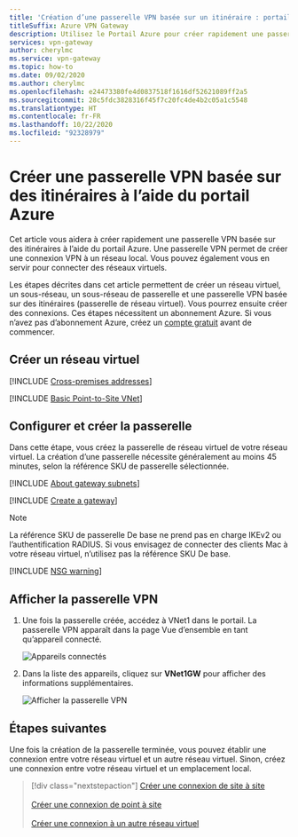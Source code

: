 ```yaml
---
title: 'Création d’une passerelle VPN basée sur un itinéraire : portail'
titleSuffix: Azure VPN Gateway
description: Utilisez le Portail Azure pour créer rapidement une passerelle VPN Azure basée sur des itinéraires, pour une connexion VPN à votre réseau local ou pour connecter des réseaux virtuels.
services: vpn-gateway
author: cherylmc
ms.service: vpn-gateway
ms.topic: how-to
ms.date: 09/02/2020
ms.author: cherylmc
ms.openlocfilehash: e24473380fe4d0837518f1616df52621089ff2a5
ms.sourcegitcommit: 28c5fdc3828316f45f7c20fc4de4b2c05a1c5548
ms.translationtype: HT
ms.contentlocale: fr-FR
ms.lasthandoff: 10/22/2020
ms.locfileid: "92328979"
---
```

# <a name="create-a-route-based-vpn-gateway-using-the-azure-portal"></a>Créer une passerelle VPN basée sur des itinéraires à l’aide du portail Azure

Cet article vous aidera à créer rapidement une passerelle VPN basée sur des itinéraires à l’aide du portail Azure.  Une passerelle VPN permet de créer une connexion VPN à un réseau local. Vous pouvez également vous en servir pour connecter des réseaux virtuels. 

Les étapes décrites dans cet article permettent de créer un réseau virtuel, un sous-réseau, un sous-réseau de passerelle et une passerelle VPN basée sur des itinéraires (passerelle de réseau virtuel). Vous pourrez ensuite créer des connexions. Ces étapes nécessitent un abonnement Azure. Si vous n’avez pas d’abonnement Azure, créez un [compte gratuit](https://azure.microsoft.com/free/?WT.mc_id=A261C142F) avant de commencer.

## <a name="create-a-virtual-network"></a><a name="vnet"></a>Créer un réseau virtuel

[!INCLUDE [Cross-premises addresses](../../includes/vpn-gateway-cross-premises.md)]

[!INCLUDE [Basic Point-to-Site VNet](../../includes/vpn-gateway-basic-vnet-rm-portal-include.md)]

## <a name="configure-and-create-the-gateway"></a><a name="gwvalues"></a>Configurer et créer la passerelle

Dans cette étape, vous créez la passerelle de réseau virtuel de votre réseau virtuel. La création d’une passerelle nécessite généralement au moins 45 minutes, selon la référence SKU de passerelle sélectionnée.

[!INCLUDE [About gateway subnets](../../includes/vpn-gateway-about-gwsubnet-portal-include.md)]

[!INCLUDE [Create a gateway](../../includes/vpn-gateway-add-gw-rm-portal-include.md)]

>[!NOTE]
>La référence SKU de passerelle De base ne prend pas en charge IKEv2 ou l’authentification RADIUS. Si vous envisagez de connecter des clients Mac à votre réseau virtuel, n’utilisez pas la référence SKU De base.

[!INCLUDE [NSG warning](../../includes/vpn-gateway-no-nsg-include.md)]

## <a name="view-the-vpn-gateway"></a><a name="viewgw"></a>Afficher la passerelle VPN

1. Une fois la passerelle créée, accédez à VNet1 dans le portail. La passerelle VPN apparaît dans la page Vue d’ensemble en tant qu’appareil connecté.

   ![Appareils connectés](./media/create-routebased-vpn-gateway-portal/view-connected-devices.png "Appareils connectés")

2. Dans la liste des appareils, cliquez sur **VNet1GW** pour afficher des informations supplémentaires.

   ![Afficher la passerelle VPN](./media/create-routebased-vpn-gateway-portal/view-gateway.png "Afficher la passerelle VPN")

## <a name="next-steps"></a>Étapes suivantes

Une fois la création de la passerelle terminée, vous pouvez établir une connexion entre votre réseau virtuel et un autre réseau virtuel. Sinon, créez une connexion entre votre réseau virtuel et un emplacement local.

> [!div class="nextstepaction"]
> [Créer une connexion de site à site](vpn-gateway-howto-site-to-site-resource-manager-portal.md)<br><br>
> [Créer une connexion de point à site](vpn-gateway-howto-point-to-site-resource-manager-portal.md)<br><br>
> [Créer une connexion à un autre réseau virtuel](vpn-gateway-howto-vnet-vnet-resource-manager-portal.md)

